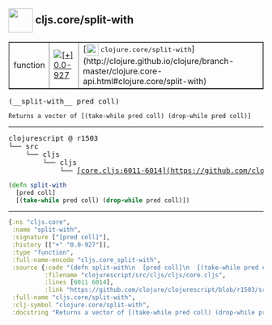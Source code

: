 ## <img width="48px" valign="middle" src="http://i.imgur.com/Hi20huC.png"> cljs.core/split-with

 <table border="1">
<tr>
<td>function</td>
<td><a href="https://github.com/cljsinfo/api-refs/tree/0.0-927"><img valign="middle" alt="[+] 0.0-927" src="https://img.shields.io/badge/+-0.0--927-lightgrey.svg"></a> </td>
<td>
[<img height="24px" valign="middle" src="http://i.imgur.com/1GjPKvB.png"> <samp>clojure.core/split-with</samp>](http://clojure.github.io/clojure/branch-master/clojure.core-api.html#clojure.core/split-with)
</td>
</tr>
</table>

 <samp>
(__split-with__ pred coll)<br>
</samp>

```
Returns a vector of [(take-while pred coll) (drop-while pred coll)]
```

---

 <pre>
clojurescript @ r1503
└── src
    └── cljs
        └── cljs
            └── <ins>[core.cljs:6011-6014](https://github.com/clojure/clojurescript/blob/r1503/src/cljs/cljs/core.cljs#L6011-L6014)</ins>
</pre>

```clj
(defn split-with
  [pred coll]
  [(take-while pred coll) (drop-while pred coll)])
```


---

```clj
{:ns "cljs.core",
 :name "split-with",
 :signature ["[pred coll]"],
 :history [["+" "0.0-927"]],
 :type "function",
 :full-name-encode "cljs.core_split-with",
 :source {:code "(defn split-with\n  [pred coll]\n  [(take-while pred coll) (drop-while pred coll)])",
          :filename "clojurescript/src/cljs/cljs/core.cljs",
          :lines [6011 6014],
          :link "https://github.com/clojure/clojurescript/blob/r1503/src/cljs/cljs/core.cljs#L6011-L6014"},
 :full-name "cljs.core/split-with",
 :clj-symbol "clojure.core/split-with",
 :docstring "Returns a vector of [(take-while pred coll) (drop-while pred coll)]"}

```
